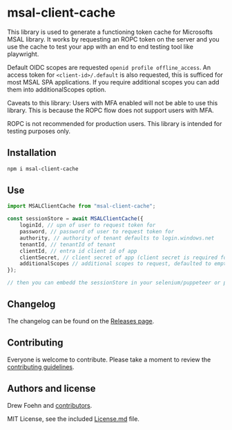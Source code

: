 # msal-client-cache

This library is used to generate a functioning token cache for Microsofts MSAL library. It works by requesting an ROPC token on the server and you use the cache to test your app with an end to end testing tool like playwright.

Default OIDC scopes are requested `openid profile offline_access`. An access token for `<client-id>/.default` is also requested, this is sufficed for most MSAL SPA applications. If you require additional scopes you can add them into additionalScopes option.

Caveats to this library: Users with MFA enabled will not be able to use this library. This is because the ROPC flow does not support users with MFA.

ROPC is not recommended for production users. This library is intended for testing purposes only.

## Installation

```bash
npm i msal-client-cache
```

## Use

```js
import MSALClientCache from "msal-client-cache";

const sessionStore = await MSALClientCache({
    loginId, // upn of user to request token for
    password, // password of user to request token for
    authority, // authority of tenant defaults to login.windows.net
    tenantId, // tenantId of tenant
    clientId, // entra id client id of app
    clientSecret, // client secret of app (client secret is required for ROPC flow)
    additionalScopes // additional scopes to request, defaulted to empty
});

// then you can embedd the sessionStore in your selenium/puppeteer or playwright tests
```

## Changelog

The changelog can be found on the [Releases page](https://github.com/pixeldrew/msal-client-cache/releases).

## Contributing

Everyone is welcome to contribute. Please take a moment to review the [contributing guidelines](CONTRIBUTING.md).

## Authors and license

Drew Foehn and [contributors](https://github.com/pixeldrew/msal-client-cache/graphs/contributors).

MIT License, see the included [License.md](License.md) file.
